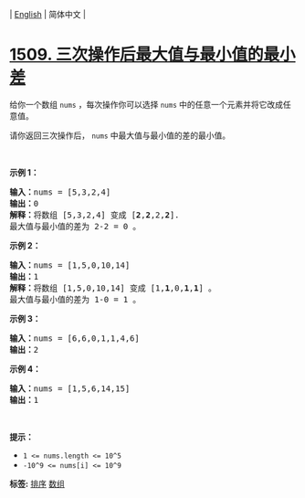 | [English](README_EN.md) | 简体中文 |

# [1509. 三次操作后最大值与最小值的最小差](https://leetcode-cn.com/problems/minimum-difference-between-largest-and-smallest-value-in-three-moves)
<p>给你一个数组&nbsp;<code>nums</code>&nbsp;，每次操作你可以选择&nbsp;<code>nums</code>&nbsp;中的任意一个元素并将它改成任意值。</p>

<p>请你返回三次操作后， <code>nums</code>&nbsp;中最大值与最小值的差的最小值。</p>

<p>&nbsp;</p>

<p><strong>示例 1：</strong></p>

<pre><strong>输入：</strong>nums = [5,3,2,4]
<strong>输出：</strong>0
<strong>解释：</strong>将数组 [5,3,2,4] 变成 [<strong>2</strong>,<strong>2</strong>,2,<strong>2</strong>].
最大值与最小值的差为 2-2 = 0 。</pre>

<p><strong>示例 2：</strong></p>

<pre><strong>输入：</strong>nums = [1,5,0,10,14]
<strong>输出：</strong>1
<strong>解释：</strong>将数组 [1,5,0,10,14] 变成 [1,<strong>1</strong>,0,<strong>1</strong>,<strong>1</strong>] 。
最大值与最小值的差为 1-0 = 1 。
</pre>

<p><strong>示例 3：</strong></p>

<pre><strong>输入：</strong>nums = [6,6,0,1,1,4,6]
<strong>输出：</strong>2
</pre>

<p><strong>示例 4：</strong></p>

<pre><strong>输入：</strong>nums = [1,5,6,14,15]
<strong>输出：</strong>1
</pre>

<p>&nbsp;</p>

<p><strong>提示：</strong></p>

<ul>
	<li><code>1 &lt;= nums.length &lt;= 10^5</code></li>
	<li><code>-10^9 &lt;= nums[i] &lt;= 10^9</code></li>
</ul>

**标签:**  [排序](https://leetcode-cn.com/tag/sort) [数组](https://leetcode-cn.com/tag/array) 